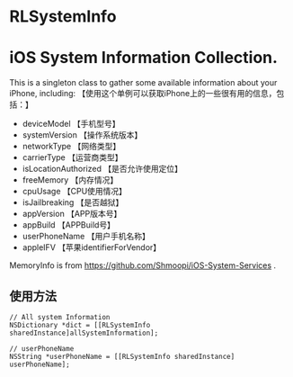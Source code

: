 # RLSystemInfo
# iOS System Information Collection. 

This is a singleton class to gather some available information about your iPhone, including: 【使用这个单例可以获取iPhone上的一些很有用的信息，包括：】
- deviceModel 【手机型号】
- systemVersion 【操作系统版本】
- networkType 【网络类型】
- carrierType 【运营商类型】
- isLocationAuthorized 【是否允许使用定位】
- freeMemory 【内存情况】
- cpuUsage 【CPU使用情况】
- isJailbreaking 【是否越狱】
- appVersion 【APP版本号】
- appBuild 【APPBuild号】
- userPhoneName 【用户手机名称】
- appleIFV 【苹果identifierForVendor】


MemoryInfo is from https://github.com/Shmoopi/iOS-System-Services . 

## 使用方法
```objc
// All system Information
NSDictionary *dict = [[RLSystemInfo sharedInstance]allSystemInformation];

// userPhoneName
NSString *userPhoneName = [[RLSystemInfo sharedInstance] userPhoneName];

